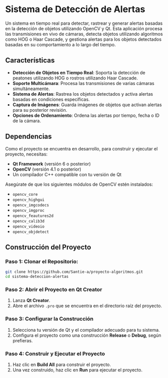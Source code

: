 # Sistema de Detección de Alertas

Un sistema en tiempo real para detectar, rastrear y generar alertas basadas en la detección de objetos utilizando OpenCV y Qt. Esta aplicación procesa las transmisiones en vivo de cámaras, detecta objetos utilizando algoritmos como HOG o Haar Cascade, y gestiona alertas para los objetos detectados basadas en su comportamiento a lo largo del tiempo.

## Características

- **Detección de Objetos en Tiempo Real**: Soporta la detección de peatones utilizando HOG o rostros utilizando Haar Cascade.
- **Soporte Multicámara**: Procesa las transmisiones de varias cámaras simultáneamente.
- **Sistema de Alertas**: Rastrea los objetos detectados y activa alertas basadas en condiciones específicas.
- **Captura de Imágenes**: Guarda imágenes de objetos que activan alertas para su posterior revisión.
- **Opciones de Ordenamiento**: Ordena las alertas por tiempo, fecha o ID de la cámara.

## Dependencias

Como el proyecto se encuentra en desarrollo, para construir y ejecutar el proyecto, necesitas:

- **Qt Framework** (versión 6 o posterior)
- **OpenCV** (versión 4.1 o posterior)
- Un compilador C++ compatible con tu versión de Qt

Asegúrate de que los siguientes módulos de OpenCV estén instalados:

- `opencv_core`
- `opencv_highgui`
- `opencv_imgcodecs`
- `opencv_imgproc`
- `opencv_feautures2d`
- `opencv_calib3d`
- `opencv_videoio`
- `opencv_objdetect`

## Construcción del Proyecto

###  Paso 1: Clonar el Repositorio:
   ```bash
   git clone https://github.com/Santie-a/proyecto-algoritmos.git
   cd sistema-deteccion-alertas
   ```

### Paso 2: Abrir el Proyecto en Qt Creator

1. Lanza **Qt Creator**.
2. Abre el archivo `.pro` que se encuentra en el directorio raíz del proyecto.

### Paso 3: Configurar la Construcción

1. Selecciona tu versión de Qt y el compilador adecuado para tu sistema.
2. Configura el proyecto como una construcción **Release** o **Debug**, según prefieras.

### Paso 4: Construir y Ejecutar el Proyecto

1. Haz clic en **Build All** para construir el proyecto.
2. Una vez construido, haz clic en **Run** para ejecutar el proyecto.